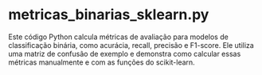 # metricas_binarias_sklearn.py
Este código Python calcula métricas de avaliação para modelos de classificação binária, como acurácia, recall, precisão e F1-score. Ele utiliza uma matriz de confusão de exemplo e demonstra como calcular essas métricas manualmente e com as funções do scikit-learn.
